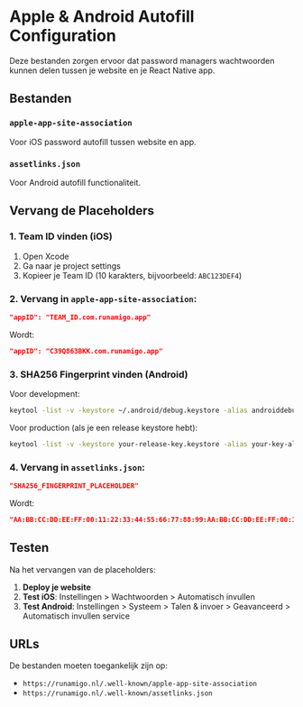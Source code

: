 # Apple & Android Autofill Configuration

Deze bestanden zorgen ervoor dat password managers wachtwoorden kunnen delen tussen je website en je React Native app.

## Bestanden

### `apple-app-site-association`
Voor iOS password autofill tussen website en app.

### `assetlinks.json`
Voor Android autofill functionaliteit.

## Vervang de Placeholders

### 1. Team ID vinden (iOS)
1. Open Xcode
2. Ga naar je project settings
3. Kopieer je Team ID (10 karakters, bijvoorbeeld: `ABC123DEF4`)

### 2. Vervang in `apple-app-site-association`:
```json
"appID": "TEAM_ID.com.runamigo.app"
```
Wordt:
```json
"appID": "C39Q863BKK.com.runamigo.app"
```

### 3. SHA256 Fingerprint vinden (Android)
Voor development:
```bash
keytool -list -v -keystore ~/.android/debug.keystore -alias androiddebugkey -storepass android -keypass android
```

Voor production (als je een release keystore hebt):
```bash
keytool -list -v -keystore your-release-key.keystore -alias your-key-alias
```

### 4. Vervang in `assetlinks.json`:
```json
"SHA256_FINGERPRINT_PLACEHOLDER"
```
Wordt:
```json
"AA:BB:CC:DD:EE:FF:00:11:22:33:44:55:66:77:88:99:AA:BB:CC:DD:EE:FF:00:11:22:33:44:55:66:77:88:99"
```

## Testen

Na het vervangen van de placeholders:

1. **Deploy je website**
2. **Test iOS**: Instellingen > Wachtwoorden > Automatisch invullen
3. **Test Android**: Instellingen > Systeem > Talen & invoer > Geavanceerd > Automatisch invullen service

## URLs

De bestanden moeten toegankelijk zijn op:
- `https://runamigo.nl/.well-known/apple-app-site-association`
- `https://runamigo.nl/.well-known/assetlinks.json` 